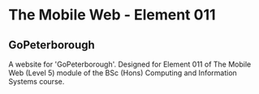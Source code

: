 # The Mobile Web - Element 011
## GoPeterborough
A website for 'GoPeterborough'. Designed for Element 011 of The Mobile Web (Level 5) module of the BSc (Hons) Computing and Information Systems course.
